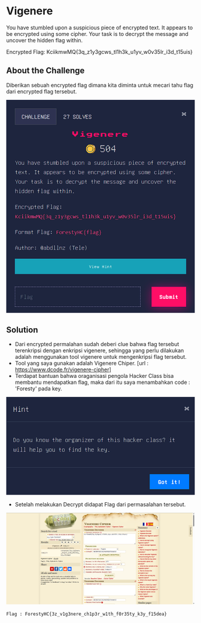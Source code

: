 # Vigenere
You have stumbled upon a suspicious piece of encrypted text. It appears to be encrypted using some cipher. Your task is to decrypt the message and uncover the hidden flag within.

Encrypted Flag: KciikmwMQ{3q_z1y3gcws_tl1h3k_u1yv_w0v35lr_i3d_t15uis}

## About the Challenge
Diberikan sebuah encrypted flag dimana kita diminta untuk mecari tahu flag dari encrypted flag tersebut.

![preview](images/Problem_Vigenere.png)

## Solution
- Dari encrypted permalahan sudah deberi clue bahwa flag tersebut terenkripsi dengan enkripsi vigenere, sehingga yang perlu dilakukan adalah menggunakan tool vigenere untuk mengenkripsi flag tersebut.
- Tool yang saya gunakan adalah Vigenere Chiper. [url : https://www.dcode.fr/vigenere-cipher]
- Terdapat bantuan bahwa oraganisasi pengola Hacker Class bisa membantu mendapatkan flag, maka dari itu saya menambahkan code : 'Foresty' pada key.

![preview](images/Hint_Vigenere.png)
- Setelah melakukan Decrypt didapat Flag dari permasalahan tersebut.

![preview](images/Result_Vigenere.png)

```
Flag : ForestyHC{3z_v1g3nere_ch1p3r_w1th_f0r35ty_k3y_f15dea}
```
